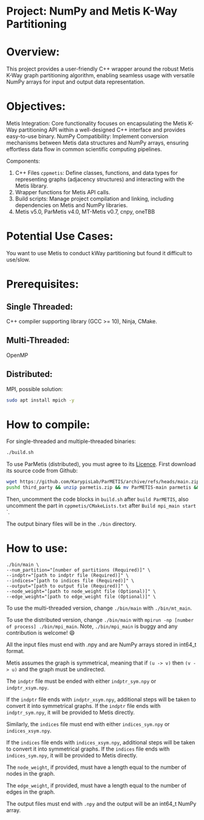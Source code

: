 # Project: NumPy and Metis K-Way Partitioning 

# Overview:
This project provides a user-friendly C++ wrapper around the robust Metis K-Way graph partitioning algorithm, enabling seamless usage with versatile NumPy arrays for input and output data representation.

# Objectives:
Metis Integration: Core functionality focuses on encapsulating the Metis K-Way partitioning API within a well-designed C++ interface and provides easy-to-use binary.
NumPy Compatibility: Implement conversion mechanisms between Metis data structures and NumPy arrays, ensuring effortless data flow in common scientific computing pipelines.

Components:
1. C++ Files `cppmetis`: Define classes, functions, and data types for representing graphs (adjacency structures) and interacting with the Metis library.
2. Wrapper functions for Metis API calls.
3. Build scripts: Manage project compilation and linking, including dependencies on Metis and NumPy libraries.
4. Metis v5.0, ParMetis v4.0, MT-Metis v0.7, cnpy, oneTBB

# Potential Use Cases:
You want to use Metis to conduct kWay partitioning but found it difficult to use/slow.

# Prerequisites:
## Single Threaded: 
C++ compiler supporting <span> library (GCC >= 10), Ninja, CMake.

## Multi-Threaded:
OpenMP

## Distributed:
MPI, possible solution:
```bash
sudo apt install mpich -y
```

# How to compile:

For single-threaded and multiple-threaded binaries:
```bash
./build.sh
```

To use ParMetis (distributed), you must agree to its [Licence](https://github.com/KarypisLab/ParMETIS/blob/main/LICENSE).
First download its source code from Github:
```bash
wget https://github.com/KarypisLab/ParMETIS/archive/refs/heads/main.zip -O third_party/parmetis.zip
pushd third_party && unzip parmetis.zip && mv ParMETIS-main parmetis && rm parmetis.zip && popd
```
Then, uncomment the code blocks in `build.sh` after `build ParMETIS`, also uncomment the part in `cppmetis/CMakeLists.txt` after `Build mpi_main start`
`.

The output binary files will be in the `./bin` directory.

# How to use:
```shell
./bin/main \
--num_partition="[number of partitions (Required)]" \
--indptr="[path to indptr file (Required)]" \
--indices="[path to indices file (Required)]" \
--output="[path to output file (Required)]" \
--node_weight="[path to node_weight file (Optional)]" \
--edge_weight="[path to edge_weight file (Optional)]" \
```

To use the multi-threaded version, change `./bin/main` with `./bin/mt_main`.

To use the distributed version, change `./bin/main` with `mpirun -np [number of process] ./bin/mpi_main`. Note, `./bin/mpi_main` is buggy and any contribution is welcome! :smile:

All the input files must end with .npy and are NumPy arrays stored in int64_t format.

Metis assumes the graph is symmetrical, meaning that if `(u -> v)` then `(v -> u)` and the graph must be undirected.

The `indptr` file must be ended with either `indptr_sym.npy` or `indptr_xsym.npy`. 

If the `indptr` file ends with `indptr_xsym.npy`, additional steps will be taken to convert it into symmetrical graphs.
If the `indptr` file ends with `indptr_sym.npy`, it will be provided to Metis directly.

Similarly, the `indices` file must end with either `indices_sym.npy` or `indices_xsym.npy`. 

If the `indices` file ends with `indices_xsym.npy`, additional steps will be taken to convert it into symmetrical graphs.
If the `indices` file ends with `indices_sym.npy`, it will be provided to Metis directly.

The `node_weight`, if provided, must have a length equal to the number of nodes in the graph.

The `edge_weight`, if provided, must have a length equal to the number of edges in the graph.

The output files must end with `.npy` and the output will be an int64_t NumPy array.
